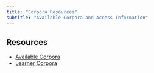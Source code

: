```yaml
---
title: "Corpora Resources"
subtitle: "Available Corpora and Access Information"
---
```


## Resources

- [Available Corpora](available-corpora.md)
- [Learner Corpora](learner-corpora.md)
